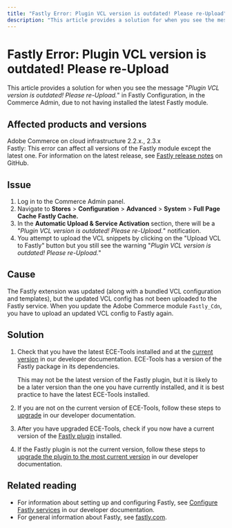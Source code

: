 ```yaml
---
title: "Fastly Error: Plugin VCL version is outdated! Please re-Upload"
description: "This article provides a solution for when you see the message \"*Plugin VCL version is outdated! Please re-Upload.*\" in Fastly Configuration, in the Commerce Admin, due to not having installed the latest Fastly module."
---
```


# Fastly Error: Plugin VCL version is outdated! Please re-Upload

This article provides a solution for when you see the message "*Plugin VCL version is outdated! Please re-Upload.*" in Fastly Configuration, in the Commerce Admin, due to not having installed the latest Fastly module.

## Affected products and versions

Adobe Commerce on cloud infrastructure 2.2.x., 2.3.x<br>
Fastly: This error can affect all versions of the Fastly module except the latest one. For information on the latest release, see [Fastly release notes](https://github.com/fastly/fastly-magento2/releases) on GitHub.

## Issue

1. Log in to the Commerce Admin panel.
1. Navigate to **Stores** > **Configuration** > **Advanced** > **System** > **Full Page Cache**   **Fastly Cache.**
1. In the **Automatic Upload & Service Activation** section, there will be a "*Plugin VCL version is outdated! Please re-Upload.*" notification.
1. You attempt to upload the VCL snippets by clicking on the "Upload VCL to Fastly" button but you still see the warning "*Plugin VCL version is outdated! Please re-Upload.*"

## Cause

The Fastly extension was updated (along with a bundled VCL configuration and templates), but the updated VCL config has not been uploaded to the Fastly service. When you update the Adobe Commerce module `Fastly_Cdn`, you have to upload an updated VCL config to Fastly again.

## Solution

1.  Check that you have the latest ECE-Tools installed and at the [current version](https://devdocs.magento.com/guides/v2.2/cloud/release-notes/cloud-tools.html) in our developer documentation. ECE-Tools has a version of the Fastly package in its dependencies.
    
    This may not be the latest version of the Fastly plugin, but it is likely to be a later version than the one you have currently installed, and it is best practice to have the latest ECE-Tools installed.
    
1.  If you are not on the current version of ECE-Tools, follow these steps to [upgrade](https://devdocs.magento.com/guides/v2.2/cloud/project/ece-tools-update.html) in our developer documentation.
1.  After you have upgraded ECE-Tools, check if you now have a current version of the [Fastly plugin](https://github.com/fastly/fastly-magento2/tree/master/etc/vcl_snippets) installed.
1.  If the Fastly plugin is not the current version, follow these steps to [upgrade the plugin to the most current version](https://devdocs.magento.com/guides/v2.3/cloud/cdn/configure-fastly.html#upgrade "Follow link") in our developer documentation.

## Related reading


* For information about setting up and configuring Fastly, see [Configure Fastly services](https://devdocs.magento.com/guides/v2.3/cloud/cdn/cloud-fastly.html) in our developer documentation.
* For general information about Fastly, see [fastly.com](https://www.fastly.com/). 


